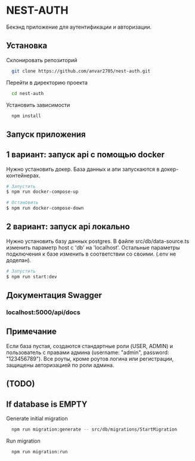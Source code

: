 
# NEST-AUTH

Бекэнд приложение для аутентификации и авторизации.

## Установка

Склонировать репозиторий

```bash
  git clone https://github.com/anvar2705/nest-auth.git
```

Перейти в директорию проекта

```bash
  cd nest-auth
```

Установить зависимости

```bash
  npm install
```

## Запуск приложения

## 1 вариант: запуск api с помощью docker
Нужно установить докер.
База данных и апи запускаются в докер-контейнерах.

```bash
# Запустить
$ npm run docker-compose-up

# Остановить 
$ npm run docker-compose-down
```

## 2 вариант: запуск api локально
Нужно установить базу данных postgres.
В файле src/db/data-source.ts изменить параметр host с 'db' на 'localhost'.
Остальные параметры подключения к базе изменить в соответствии со своими.
(.env не доделан).

```bash
# Запустить
$ npm run start:dev
```

## Документация Swagger

### localhost:5000/api/docs

## Примечание
Если база пустая, создаются стандартные роли (USER, ADMIN) и пользователь с правами
админа (username: "admin", password: "123456789"). Все роуты, кроме роутов логина или регистрации,
защищены авторизацией по роли админа.










## (TODO)
## If database is EMPTY

Generate initial migration

```bash
  npm run migration:generate -- src/db/migrations/StartMigration
```

Run migration

```bash
  npm run migration:run
```

